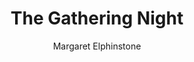 ---
title: The Gathering Night
author: Margaret Elphinstone
readingDate: 2014-05-27
layout: book
---